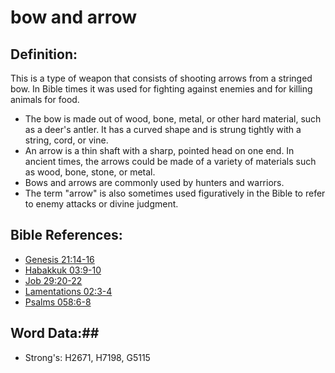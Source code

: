 # bow and arrow #

## Definition: ##

This is a type of weapon that consists of shooting arrows from a stringed bow. In Bible times it was used for fighting against enemies and for killing animals for food.

* The bow is made out of wood, bone, metal, or other hard material, such as a deer's antler. It has a curved shape and is strung tightly with a string, cord, or vine.
* An arrow is a thin shaft with a sharp, pointed head on one end. In ancient times, the arrows could be made of a variety of materials such as wood, bone, stone, or metal.
* Bows and arrows are commonly used by hunters and warriors.
* The term "arrow" is also sometimes used figuratively in the Bible to refer to enemy attacks or divine judgment.

## Bible References: ##

* [Genesis 21:14-16](rc://en/tn/help/gen/21/14)
* [Habakkuk 03:9-10](rc://en/tn/help/hab/03/09)
* [Job 29:20-22](rc://en/tn/help/job/29/20)
* [Lamentations 02:3-4](rc://en/tn/help/lam/02/03)
* [Psalms 058:6-8](rc://en/tn/help/psa/058/006)

## Word Data:##

* Strong's: H2671, H7198, G5115


